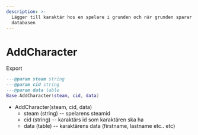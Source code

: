 ```yaml
---
description: >-
  Lägger till karaktär hos en spelare i grunden och när grunden sparar även
  databasen
---
```


# AddCharacter

Export

```lua
---@param steam string
---@param cid string
---@param data table
Base.AddCharacter(steam, cid, data)
```

* AddCharacter(steam, cid, data)
  * steam (string) -- spelarens steamid
  * cid (string)  -- karaktärs id som karaktären ska ha
  * data (table) -- karaktärens data (firstname, lastname etc.. etc)
